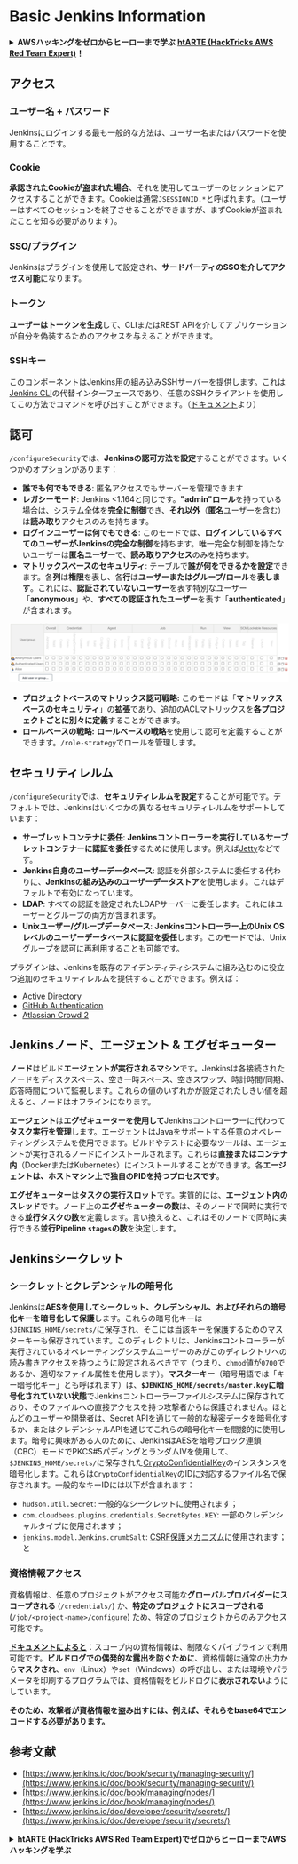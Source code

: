 # Basic Jenkins Information

<details>

<summary><strong>AWSハッキングをゼロからヒーローまで学ぶ</strong> <a href="https://training.hacktricks.xyz/courses/arte"><strong>htARTE (HackTricks AWS Red Team Expert)</strong></a><strong>！</strong></summary>

HackTricksをサポートする他の方法:

* **HackTricksにあなたの会社を広告したい**、または**HackTricksをPDFでダウンロードしたい**場合は、[**サブスクリプションプラン**](https://github.com/sponsors/carlospolop)をチェックしてください！
* [**公式PEASS & HackTricksグッズ**](https://peass.creator-spring.com)を入手する
* [**The PEASS Family**](https://opensea.io/collection/the-peass-family)を発見する、私たちの独占的な[**NFTs**](https://opensea.io/collection/the-peass-family)のコレクション
* 💬 [**Discordグループ**](https://discord.gg/hRep4RUj7f)に**参加する**か、[**telegramグループ**](https://t.me/peass)に参加するか、**Twitter** 🐦 [**@carlospolopm**](https://twitter.com/carlospolopm)を**フォローする**。
* **あなたのハッキングのコツを共有する**ために、[**HackTricks**](https://github.com/carlospolop/hacktricks)と[**HackTricks Cloud**](https://github.com/carlospolop/hacktricks-cloud)のgithubリポジトリにPRを提出してください。

</details>

## アクセス

### ユーザー名 + パスワード

Jenkinsにログインする最も一般的な方法は、ユーザー名またはパスワードを使用することです。

### Cookie

**承認されたCookieが盗まれた場合**、それを使用してユーザーのセッションにアクセスすることができます。Cookieは通常`JSESSIONID.*`と呼ばれます。（ユーザーはすべてのセッションを終了させることができますが、まずCookieが盗まれたことを知る必要があります）。

### SSO/プラグイン

Jenkinsはプラグインを使用して設定され、**サードパーティのSSOを介してアクセス可能**になります。

### トークン

**ユーザーはトークンを生成**して、CLIまたはREST APIを介してアプリケーションが自分を偽装するためのアクセスを与えることができます。

### SSHキー

このコンポーネントはJenkins用の組み込みSSHサーバーを提供します。これは[Jenkins CLI](https://www.jenkins.io/doc/book/managing/cli/)の代替インターフェースであり、任意のSSHクライアントを使用してこの方法でコマンドを呼び出すことができます。（[ドキュメント](https://plugins.jenkins.io/sshd/)より）

## 認可

`/configureSecurity`では、**Jenkinsの認可方法を設定**することができます。いくつかのオプションがあります：

* **誰でも何でもできる**: 匿名アクセスでもサーバーを管理できます
* **レガシーモード**: Jenkins <1.164と同じです。**"admin"ロール**を持っている場合は、システム全体を**完全に制御**でき、**それ以外**（**匿名**ユーザーを含む）は**読み取り**アクセスのみを持ちます。
* **ログインユーザーは何でもできる**: このモードでは、**ログインしているすべてのユーザーがJenkinsの完全な制御**を持ちます。唯一完全な制御を持たないユーザーは**匿名ユーザー**で、**読み取りアクセス**のみを持ちます。
* **マトリックスベースのセキュリティ**: テーブルで**誰が何をできるかを設定**できます。各**列**は**権限**を表し、各**行**は**ユーザーまたはグループ/ロール**を**表します**。これには、**認証されていないユーザー**を表す特別なユーザー「**anonymous**」や、**すべての認証されたユーザー**を表す「**authenticated**」が含まれます。

![](<../../.gitbook/assets/image (40).png>)

* **プロジェクトベースのマトリックス認可戦略:** このモードは「**マトリックスベースのセキュリティ**」の**拡張**であり、追加のACLマトリックスを**各プロジェクトごとに別々に定義**することができます。
* **ロールベースの戦略:** **ロールベースの戦略**を使用して認可を定義することができます。`/role-strategy`でロールを管理します。

## **セキュリティレルム**

`/configureSecurity`では、**セキュリティレルムを設定**することが可能です。デフォルトでは、Jenkinsはいくつかの異なるセキュリティレルムをサポートしています：

* **サーブレットコンテナに委任**: **Jenkinsコントローラーを実行しているサーブレットコンテナーに認証を委任**するために使用します。例えば[Jetty](https://www.eclipse.org/jetty/)などです。
* **Jenkins自身のユーザーデータベース**: 認証を外部システムに委任する代わりに、**Jenkinsの組み込みのユーザーデータストア**を使用します。これはデフォルトで有効になっています。
* **LDAP**: すべての認証を設定されたLDAPサーバーに委任します。これにはユーザーとグループの両方が含まれます。
* **Unixユーザー/グループデータベース**: **Jenkinsコントローラー上のUnix OSレベルのユーザーデータベースに認証を委任**します。このモードでは、Unixグループを認可に再利用することも可能です。

プラグインは、Jenkinsを既存のアイデンティティシステムに組み込むのに役立つ追加のセキュリティレルムを提供することができます。例えば：

* [Active Directory](https://plugins.jenkins.io/active-directory)
* [GitHub Authentication](https://plugins.jenkins.io/github-oauth)
* [Atlassian Crowd 2](https://plugins.jenkins.io/crowd2)

## Jenkinsノード、エージェント & エグゼキューター

**ノード**はビルド**エージェントが実行されるマシン**です。Jenkinsは各接続されたノードをディスクスペース、空き一時スペース、空きスワップ、時計時間/同期、応答時間について監視します。これらの値のいずれかが設定されたしきい値を超えると、ノードはオフラインになります。

**エージェント**は**エグゼキューターを使用して**Jenkinsコントローラーに代わって**タスク実行を管理**します。エージェントはJavaをサポートする任意のオペレーティングシステムを使用できます。ビルドやテストに必要なツールは、エージェントが実行されるノードにインストールされます。これらは**直接またはコンテナ内**（DockerまたはKubernetes）にインストールすることができます。各**エージェントは、ホストマシン上で独自のPIDを持つプロセスです**。

**エグゼキューター**は**タスクの実行スロット**です。実質的には、**エージェント内のスレッド**です。ノード上の**エグゼキューターの数**は、そのノードで同時に実行できる**並行タスクの数**を定義します。言い換えると、これはそのノードで同時に実行できる**並行Pipeline `stages`の数**を決定します。

## Jenkinsシークレット

### シークレットとクレデンシャルの暗号化

Jenkinsは**AESを使用してシークレット、クレデンシャル、およびそれらの暗号化キーを暗号化して保護**します。これらの暗号化キーは`$JENKINS_HOME/secrets/`に保存され、そこには当該キーを保護するためのマスターキーも保存されています。このディレクトリは、Jenkinsコントローラーが実行されているオペレーティングシステムユーザーのみがこのディレクトリへの読み書きアクセスを持つように設定されるべきです（つまり、`chmod`値が`0700`であるか、適切なファイル属性を使用します）。**マスターキー**（暗号用語では「キー暗号化キー」とも呼ばれます）は、**`$JENKINS_HOME/secrets/master.key`**に**暗号化されていない状態**でJenkinsコントローラーファイルシステムに保存されており、そのファイルへの直接アクセスを持つ攻撃者からは保護されません。ほとんどのユーザーや開発者は、[Secret](https://javadoc.jenkins.io/byShortName/Secret) APIを通じて一般的な秘密データを暗号化するか、またはクレデンシャルAPIを通じてこれらの暗号化キーを間接的に使用します。暗号に興味がある人のために、JenkinsはAESを暗号ブロック連鎖（CBC）モードでPKCS#5パディングとランダムIVを使用して、`$JENKINS_HOME/secrets/`に保存された[CryptoConfidentialKey](https://javadoc.jenkins.io/byShortName/CryptoConfidentialKey)のインスタンスを暗号化します。これらは`CryptoConfidentialKey`のIDに対応するファイル名で保存されます。一般的なキーIDには以下が含まれます：

* `hudson.util.Secret`: 一般的なシークレットに使用されます；
* `com.cloudbees.plugins.credentials.SecretBytes.KEY`: 一部のクレデンシャルタイプに使用されます；
* `jenkins.model.Jenkins.crumbSalt`: [CSRF保護メカニズム](https://www.jenkins.io/doc/book/managing/security/#cross-site-request-forgery)に使用されます；と
### 資格情報アクセス

資格情報は、任意のプロジェクトがアクセス可能な**グローバルプロバイダーにスコープされる** (`/credentials/`) か、**特定のプロジェクトにスコープされる** (`/job/<project-name>/configure`) ため、特定のプロジェクトからのみアクセス可能です。

[**ドキュメントによると**](https://www.jenkins.io/blog/2019/02/21/credentials-masking/)：スコープ内の資格情報は、制限なくパイプラインで利用可能です。**ビルドログでの偶発的な露出を防ぐために**、資格情報は通常の出力から**マスクされ**、`env`（Linux）や`set`（Windows）の呼び出し、または環境やパラメータを印刷するプログラムでは、資格情報をビルドログに**表示されない**ようにしています。

**そのため、攻撃者が資格情報を盗み出すには、例えば、それらをbase64でエンコードする必要があります。**

## 参考文献

* [https://www.jenkins.io/doc/book/security/managing-security/](https://www.jenkins.io/doc/book/security/managing-security/)
* [https://www.jenkins.io/doc/book/managing/nodes/](https://www.jenkins.io/doc/book/managing/nodes/)
* [https://www.jenkins.io/doc/developer/security/secrets/](https://www.jenkins.io/doc/developer/security/secrets/)

<details>

<summary><strong>htARTE (HackTricks AWS Red Team Expert)でゼロからヒーローまでAWSハッキングを学ぶ</strong></summary>

HackTricksをサポートする他の方法：

* **HackTricksにあなたの会社を広告したい**、または**HackTricksをPDFでダウンロードしたい**場合は、[**サブスクリプションプラン**](https://github.com/sponsors/carlospolop)をチェックしてください！
* [**公式のPEASS & HackTricksグッズ**](https://peass.creator-spring.com)を入手する
* [**The PEASS Family**](https://opensea.io/collection/the-peass-family)を発見する、私たちの独占的な[**NFTs**](https://opensea.io/collection/the-peass-family)のコレクション
* 💬 [**Discordグループ**](https://discord.gg/hRep4RUj7f)や[**テレグラムグループ**](https://t.me/peass)に**参加する**、または**Twitter** 🐦 [**@carlospolopm**](https://twitter.com/carlospolopm)で**フォローする**。
* **HackTricks**と[**HackTricks Cloud**](https://github.com/carlospolop/hacktricks-cloud)のgithubリポジトリにPRを提出して、あなたのハッキングのコツを**共有する**。

</details>
